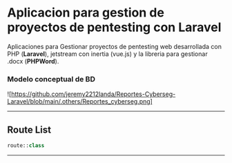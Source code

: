 # Aplicacion para gestion de proyectos de pentesting con Laravel

Aplicaciones para Gestionar proyectos de pentesting web desarrollada con PHP (**Laravel**), jetstream con inertia (vue.js) y la libreria para gestionar .docx (**PHPWord**).


### Modelo conceptual de BD

![https://github.com/jeremy2212landa/Reportes-Cyberseg-Laravel/blob/main/.others/Reportes_cyberseg.png]

---
## Route List

```PHP
route::class
```

---
